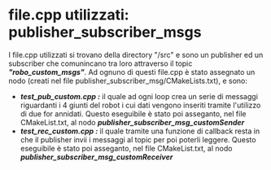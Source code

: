 # file.cpp utilizzati: publisher_subscriber_msgs

I file.cpp utilizzati si trovano della directory "/src" e sono un publisher ed un subscriber che comunincano tra loro attraverso il topic ***"robo_custom_msgs"***. Ad ognuno di questi file.cpp è stato assegnato un nodo (creati nel file publisher_subscriber_msg/CMakeLists.txt), e sono:

* ***test_pub_custom.cpp :*** il quale ad ogni loop crea un serie di messaggi riguardanti i 4 giunti del robot i cui dati vengono inseriti tramite l'utilizzo di due for annidati. Questo eseguibile è stato poi asseganto, nel file CMakeList.txt, al nodo ***publisher_subscriber_msg_customSender***
* ***test_rec_custom.cpp :*** il quale tramite una funzione di callback resta in che il publisher invii i messaggi al topic per poi poterli leggere. Questo eseguibile è stato poi asseganto, nel file CMakeList.txt, al nodo ***publisher_subscriber_msg_customReceiver***
